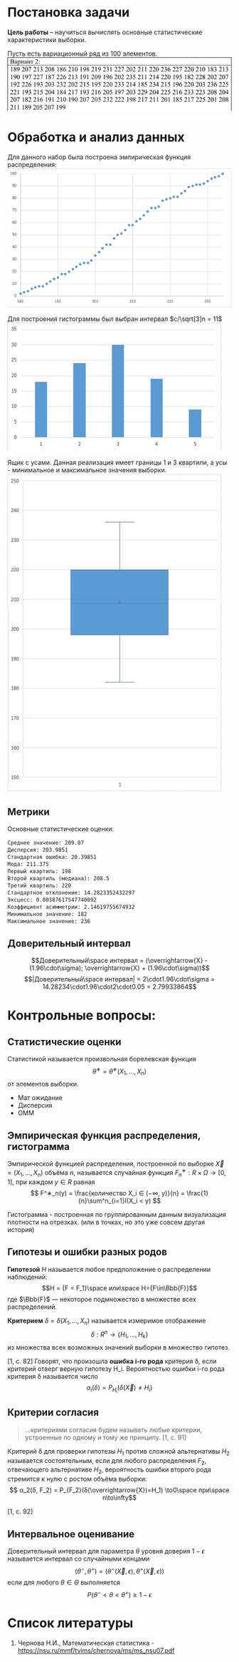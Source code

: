 # Постановка задачи

**Цель работы** – научиться вычислять основные статистические характеристики выборки.

Пусть есть вариационный ряд из 100 элементов.  
![](dataset.jpg)

# Обработка и анализ данных

Для данного набор была построена эмпирическая функция распределения:  
![](Функция&#32;распределения.jpg)

Для построения гистограммы был выбран интервал $c/\sqrt[3]n = 11$  
![](Гистаграма.jpg)

Ящик с усами. Данная реализация имеет границы 1 и 3 квартили, а усы - минимальное и максимальное значения выборки.  
![](Ящик&#32;с&#32;усами.jpg)

## Метрики
Основные статистические оценки:

```
Среднее значение: 209.07
Дисперсия: 203.9851
Стандартная ошибка: 20.39851
Мода: 211.375
Первый квартиль: 198
Второй квартиль (медиана): 208.5
Третий квартиль: 220
Стандартное отклонение: 14.2823352432297
Эксцесс: 0.00387617547740092
Коэффициент асимметрии: 2.14619755674932
Минимальное значение: 182
Максимальное значение: 236
```

## Доверительный интервал

$$Доверительный\space интервал = (\overrightarrow{X} - (1.96\cdot\sigma); \overrightarrow{X} + (1.96\cdot\sigma))$$
$$|Доверительный\space интервал| = 2\cdot1.96\cdot\sigma = 14.28234\cdot1.96\cdot2\cdot0.05 = 2.79933864$$

# Контрольные вопросы:
## Статистические оценки

Статистикой называется произвольная борелевская функция
$$θ^∗ = θ^∗(X_1, ..., X_n) $$
от элементов выборки.

- Мат ожидание
- Дисперсия
- ОММ

## Эмпирическая функция распределения, гистограмма

Эмпирической функцией распределения, построенной по выборке $\overrightarrow{X} = (X_1, ..., X_n)$ объёма $n$, называется случайная
функция $F^∗_n : R × \Omega \to [0, 1]$, при каждом $y\in R$ равная
$$
F^∗_n(y) = \frac{количество X_i ∈ (−∞, y)}{n}
= \frac{1}{n}\sum^n_{i=1}I(X_i < y)
$$

Гистограмма - построенная по группированным данным визуализация плотности на отрезках. (или в точках, но это уже совсем другая история)

## Гипотезы и ошибки разных родов

**Гипотезой** $H$ называется любое предположение о распределении наблюдений:
$$H = {F = F_1}\space или\space H={F\in\Bbb{F}}$$
где $\Bbb{F}$ — некоторое подмножество в множестве всех распределений.

**Критерием** $δ = δ(X_1, ..., X_n)$ называется измеримое отображение
$$ δ:R^n \to \{H_1, ..., H_k\}$$
из множества всех возможных значений выборки в множество гипотез.

[1, с. 82] Говорят, что произошла **ошибка i-го рода** критерия δ, если критерий отверг верную гипотезу H_i. Вероятностью ошибки i-го рода критерия δ называется число
$$ α_i(δ) = P_{H_i}(δ(\overrightarrow{X})\ne H_i)$$

## Критерии согласия

> ...критериями согласия будем называть любые критерии, устроенные по одному и тому же принципу. [1, с. 91]

Критерий δ для проверки гипотезы $H_1$ против сложной альтернативы $H_2$ называется состоятельным, если для любого распределения $F_2$, отвечающего альтернативе $H_2$, вероятность ошибки второго рода стремится к нулю с ростом объёма выборки:
$$ α_2(δ, F_2) = P_{F_2}(δ(\overrightarrow{X})=H_1) \to0\space при\space n\to\infty$$

[1, с. 92]

## Интервальное оценивание
Доверительный интервал для параметра $\theta$ уровня доверия $1-\epsilon$ называется интервал со случайными концами 
$$
(\theta^−, \theta^+)
= (\theta^−(\overrightarrow{X}, \epsilon), \theta^+(\overrightarrow{X}, \epsilon))
$$
если для любого $\theta\in\Theta$ выполняется 
$$P(θ^− < θ < θ^+) \geq 1 −\epsilon$$


# Список литературы
1. Чернова Н.И., Математическая статистика - https://nsu.ru/mmf/tvims/chernova/ms/ms_nsu07.pdf